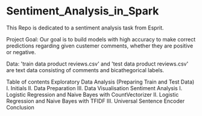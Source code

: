 # Sentiment_Analysis_in_Spark
This Repo is dedicated to a sentiment analysis task from Esprit.

Project Goal: Our goal is to build models with high accuracy to make correct predictions regarding given custemer comments, whether they are positive or negative.

Data: 'train data product reviews.csv' and 'test data product reviews.csv' are text data consisting of comments and bicathegorical labels.

Table of contents
Exploratory Data Analysis (Preparing Train and Test Data)
I. Initials 
II. Data Preparation 
III. Data Visualisation 
Sentiment Analysis
I. Logistic Regression and Naive Bayes with CountVectorizer 
II. Logistic Regression and Naive Bayes with TFIDF
III. Universal Sentence Encoder 
Conclusion
